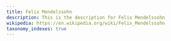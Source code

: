 ```yaml
---
title: Felix Mendelssohn
description: This is the description for Felix Mendelssohn
wikipedia: https://en.wikipedia.org/wiki/Felix_Mendelssohn
taxonomy_indexes: true
---
```

